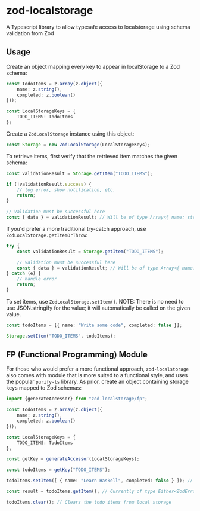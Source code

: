 # zod-localstorage
A Typescript library to allow typesafe access to localstorage using schema validation from Zod

## Usage
Create an object mapping every key to appear in localStorage to a Zod schema:
```ts
const TodoItems = z.array(z.object({
    name: z.string(),
    completed: z.boolean()
}));

const LocalStorageKeys = {
    TODO_ITEMS: TodoItems
};
```

Create a `ZodLocalStorage` instance using this object:
```ts
const Storage = new ZodLocalStorage(LocalStorageKeys);
```

To retrieve items, first verify that the retrieved item matches the given schema:
```ts
const validationResult = Storage.getItem("TODO_ITEMS");

if (!validationResult.success) {
    // log error, show notification, etc.
    return;
}

// Validation must be successful here
const { data } = validationResult; // Will be of type Array<{ name: string, completed: boolean }>
```

If you'd prefer a more traditional try-catch approach, use `ZodLocalStorage.getItemOrThrow`:
```ts
try {
    const validationResult = Storage.getItem("TODO_ITEMS");

    // Validation must be successful here
    const { data } = validationResult; // Will be of type Array<{ name: string, completed: boolean }>
} catch (e) {
    // handle error
    return;
}
```

To set items, use `ZodLocalStorage.setItem()`. NOTE: There is no need to use JSON.stringify for the value; it will automatically be called on the given value. 
```ts
const todoItems = [{ name: "Write some code", completed: false }];

Storage.setItem("TODO_ITEMS", todoItems);
```

## FP (Functional Programming) Module
For those who would prefer a more functional approach, `zod-localstorage` also comes with module that is more suited to a functional style, and uses the popular `purify-ts` library. As prior, create an object containing storage keys mapped to Zod schemas:

```ts
import {generateAccessor} from "zod-localstorage/fp";

const TodoItems = z.array(z.object({
    name: z.string(),
    completed: z.boolean()
}));

const LocalStorageKeys = {
    TODO_ITEMS: TodoItems
};

const getKey = generateAccessor(LocalStorageKeys);

const todoItems = getKey("TODO_ITEMS");

todoItems.setItem([ { name: "Learn Haskell", completed: false } ]); // Sets the "TODO_ITEMS" key in localStorage to the given value

const result = todoItems.getItem(); // Currently of type Either<ZodError, Array<{ name: string, completed: boolean}>

todoItems.clear(); // Clears the todo items from local storage
```